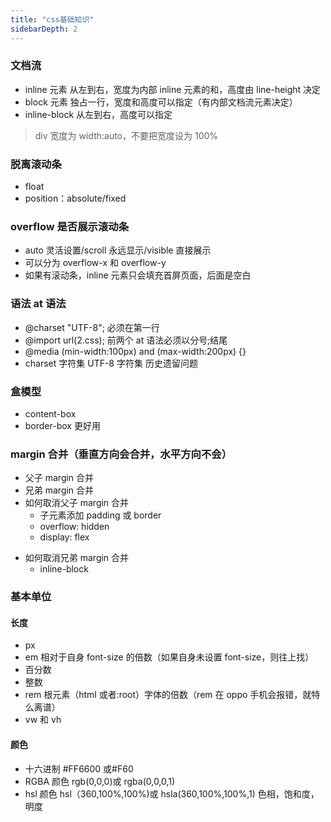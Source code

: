 ```yaml
---
title: "css基础知识"
sidebarDepth: 2
---
```


### 文档流

- inline 元素 从左到右，宽度为内部 inline 元素的和，高度由 line-height 决定
- block 元素 独占一行，宽度和高度可以指定（有内部文档流元素决定）
- inline-block 从左到右，高度可以指定

> div 宽度为 width:auto，不要把宽度设为 100%

### 脱离滚动条

- float
- position：absolute/fixed

### overflow 是否展示滚动条

- auto 灵活设置/scroll 永远显示/visible 直接展示
- 可以分为 overflow-x 和 overflow-y
- 如果有滚动条，inline 元素只会填充首屏页面，后面是空白

### 语法 at 语法

- @charset "UTF-8"; 必须在第一行
- @import url(2.css); 前两个 at 语法必须以分号;结尾
- @media (min-width:100px) and (max-width:200px) {}
- charset 字符集 UTF-8 字符集 历史遗留问题

### 盒模型

- content-box
- border-box 更好用

### margin 合并（垂直方向会合并，水平方向不会）

- 父子 margin 合并
- 兄弟 margin 合并
- 如何取消父子 margin 合并
  - 子元素添加 padding 或 border
  - overflow: hidden
  - display: flex

* 如何取消兄弟 margin 合并
  - inline-block

### 基本单位

#### 长度

- px
- em 相对于自身 font-size 的倍数（如果自身未设置 font-size，则往上找）
- 百分数
- 整数
- rem 根元素（html 或者:root）字体的倍数（rem 在 oppo 手机会报错，就特么离谱）
- vw 和 vh

#### 颜色

- 十六进制 #FF6600 或#F60
- RGBA 颜色 rgb(0,0,0)或 rgba(0,0,0,1)
- hsl 颜色 hsl（360,100%,100%)或 hsla(360,100%,100%,1) 色相，饱和度，明度
